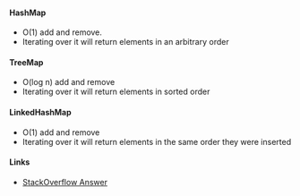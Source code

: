 #### HashMap

- O(1) add and remove.
- Iterating over it will return elements in an arbitrary order

#### TreeMap

- O(log n) add and remove
- Iterating over it will return elements in sorted order

#### LinkedHashMap

- O(1) add and remove
- Iterating over it will return elements in the same order they were inserted

#### Links

- [StackOverflow Answer](https://stackoverflow.com/a/17708526)
